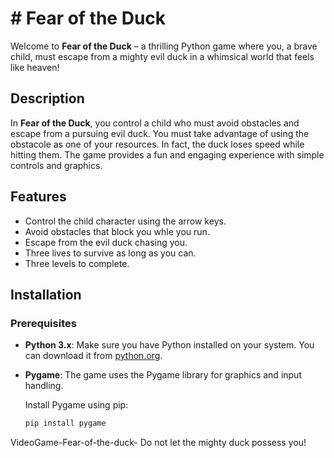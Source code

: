 # # Fear of the Duck

Welcome to **Fear of the Duck** – a thrilling Python game where you, a brave child, must escape from a mighty evil duck in a whimsical world that feels like heaven!

## Description

In **Fear of the Duck**, you control a child who must avoid obstacles and escape from a pursuing evil duck. You must take advantage of using the obstacole as one of your resources. In fact, the duck loses speed while hitting them. The game provides a fun and engaging experience with simple controls and graphics.

## Features

- Control the child character using the arrow keys.
- Avoid obstacles that block you whle you run.
- Escape from the evil duck chasing you.
- Three lives to survive as long as you can.
- Three levels to complete.

## Installation

### Prerequisites

- **Python 3.x**: Make sure you have Python installed on your system. You can download it from [python.org](https://www.python.org/downloads/).

- **Pygame**: The game uses the Pygame library for graphics and input handling.

  Install Pygame using pip:

  ```bash
  pip install pygame
VideoGame-Fear-of-the-duck-
Do not let the mighty duck possess you!

